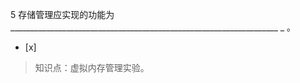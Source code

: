 5
存储管理应实现的功能为___________________________________________________________________
_ 。
- [x]  

> 知识点：虚拟内存管理实验。
